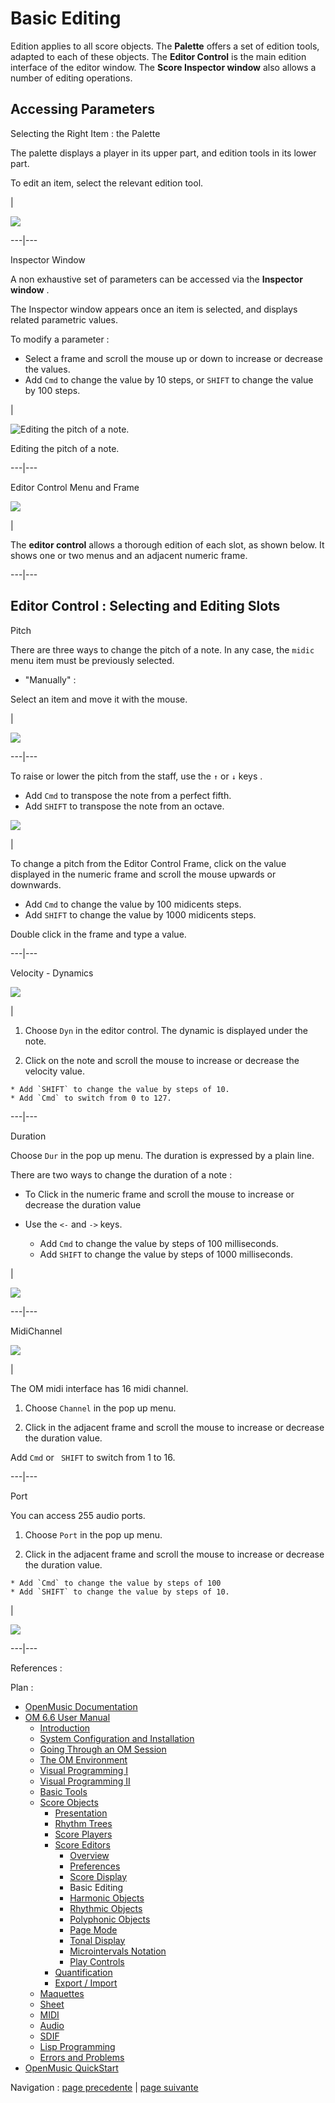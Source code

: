 
# Basic Editing

Edition applies to all score objects.  The  **Palette** offers a set of
edition tools, adapted to each of these objects. The  **Editor Control** is
the main edition interface of the editor window. The  **Score Inspector
window** also allows a number of editing operations.

## Accessing Parameters

Selecting the Right Item : the Palette

The palette displays a player in its upper part, and edition tools in its
lower part.

To edit an item, select the relevant edition tool.

|

![](../res/genpaletteselect.png)  
  
---|---  
  
Inspector Window

A non exhaustive set of parameters can be accessed via the  **Inspector
window** .

The Inspector window appears once an item is selected, and displays related
parametric values.

To modify a parameter :

  * Select a frame and scroll the mouse up or down to increase or decrease the values. 
  * Add `Cmd` to change the value by 10 steps, or `SHIFT` to change the value by 100 steps.

|

![Editing the pitch of a note.](../res/selectthenote1.png)

Editing the pitch of a note.  
  
---|---  
  
Editor Control Menu and Frame

![](../res/selectthenote2.png)

|

The  **editor control** allows a thorough edition of each slot, as shown
below. It shows one or two menus and an adjacent numeric frame.  
  
---|---  
  
## Editor Control : Selecting and Editing Slots

Pitch

There are three ways to change the pitch of a note. In any case, the `midic`
menu item must be previously selected.

  * "Manually" : 

Select an item and move it with the mouse.

|

![](../res/movenote.png)  
  
---|---  
  
To raise or lower the pitch from the staff, use the `↑` or `↓` keys .

  * Add `Cmd` to transpose the note from a perfect fifth.
  * Add `SHIFT` to transpose the note from an octave.

![](../res/changepitch1.png)

|

To change a pitch from the Editor Control Frame, click on the value displayed
in the numeric frame and scroll the mouse upwards or downwards.

  * Add `Cmd` to change the value by 100 midicents steps.
  * Add `SHIFT` to change the value by 1000 midicents steps.

Double click in the frame and type a value.  
  
---|---  
  
Velocity - Dynamics

![](../res/changevel.png)

|

  1. Choose `Dyn` in the editor control. The dynamic is displayed under the note.

  2. Click on the note and scroll the mouse to increase or decrease the velocity value.

    * Add `SHIFT` to change the value by steps of 10.
    * Add `Cmd` to switch from 0 to 127.

  
  
---|---  
  
Duration

Choose `Dur` in the pop up menu. The duration is expressed by a plain line.

There are two ways to change the duration of a note :

  * To Click in the numeric frame and scroll the mouse to increase or decrease the duration value

  * Use the `<-` and `->` keys.

    * Add `Cmd` to change the value by steps of 100 milliseconds.
    * Add `SHIFT` to change the value by steps of 1000 milliseconds.

|

![](../res/changedur2.png)  
  
---|---  
  
MidiChannel

![](../res/showcolorchannel.png)

|

The OM midi interface has 16 midi channel.

  1. Choose `Channel` in the pop up menu.

  2. Click in the adjacent frame and scroll the mouse to increase or decrease the duration value.

Add `Cmd` or ` SHIFT` to switch from 1 to 16.

  
  
---|---  
  
Port

You can access 255 audio ports.

  1. Choose `Port` in the pop up menu.

  2. Click in the adjacent frame and scroll the mouse to increase or decrease the duration value.

    * Add `Cmd` to change the value by steps of 100
    * Add `SHIFT` to change the value by steps of 10.

|

![](../res/changeport.png)  
  
---|---  
  
References :

Plan :

  * [OpenMusic Documentation](OM-Documentation)
  * [OM 6.6 User Manual](OM-User-Manual)
    * [Introduction](00-Sommaire)
    * [System Configuration and Installation](Installation)
    * [Going Through an OM Session](Goingthrough)
    * [The OM Environment](Environment)
    * [Visual Programming I](BasicVisualProgramming)
    * [Visual Programming II](AdvancedVisualProgramming)
    * [Basic Tools](BasicObjects)
    * [Score Objects](ScoreObjects)
      * [Presentation](Score-Objects-Intro)
      * [Rhythm Trees](RT)
      * [Score Players](ScorePlayer)
      * [Score Editors](ScoreEditors)
        * [Overview](Editor-Overview)
        * [Preferences](Editors-Prefs)
        * [Score Display](Editor-Display)
        * Basic Editing
        * [Harmonic Objects](Harmonic-Obj-Editor)
        * [Rhythmic Objects](Editor-Rhythm)
        * [Polyphonic Objects](Poly-Multi-Editor)
        * [Page Mode](Editor-PageMode)
        * [Tonal Display](Editor-Tonality)
        * [Microintervals Notation](Editor-Microintervals)
        * [Play Controls](Editor-Play)
      * [Quantification](Quantification)
      * [Export / Import](ImportExport)
    * [Maquettes](Maquettes)
    * [Sheet](Sheet)
    * [MIDI](MIDI)
    * [Audio](Audio)
    * [SDIF](SDIF)
    * [Lisp Programming](Lisp)
    * [Errors and Problems](errors)
  * [OpenMusic QuickStart](QuickStart-Chapters)

Navigation : [page precedente](Editor-Display "page précédente\(Score
Display\)") | [page suivante](Harmonic-Obj-Editor "page
suivante\(Harmonic Objects\)")

